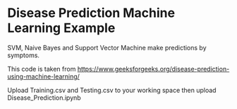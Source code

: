 # Disease Prediction Machine Learning Example
SVM, Naive Bayes and Support Vector Machine make predictions by symptoms.

This code is taken from https://www.geeksforgeeks.org/disease-prediction-using-machine-learning/

Upload Training.csv and Testing.csv to your working space then upload Disease_Prediction.ipynb 
